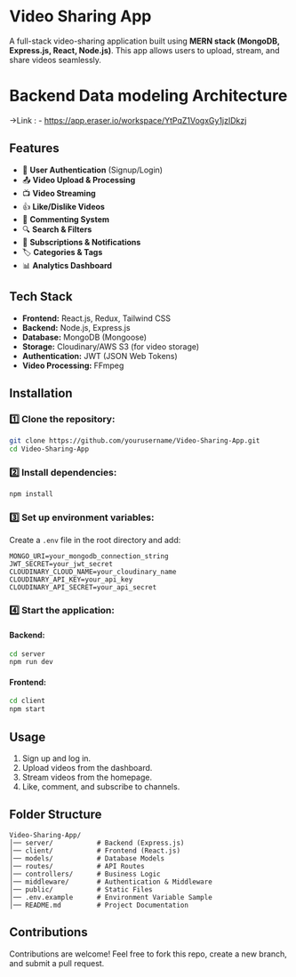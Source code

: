 # Video Sharing App

A full-stack video-sharing application built using **MERN stack (MongoDB, Express.js, React, Node.js)**. This app allows users to upload, stream, and share videos seamlessly.

# Backend Data modeling Architecture

->Link : - https://app.eraser.io/workspace/YtPqZ1VogxGy1jzIDkzj

## Features

- 🎥 **User Authentication** (Signup/Login)
- 📤 **Video Upload & Processing**
- 📺 **Video Streaming**
- 👍 **Like/Dislike Videos**
- 💬 **Commenting System**
- 🔍 **Search & Filters**
- 🔔 **Subscriptions & Notifications**
- 🏷️ **Categories & Tags**
- 📊 **Analytics Dashboard**

## Tech Stack

- **Frontend:** React.js, Redux, Tailwind CSS
- **Backend:** Node.js, Express.js
- **Database:** MongoDB (Mongoose)
- **Storage:** Cloudinary/AWS S3 (for video storage)
- **Authentication:** JWT (JSON Web Tokens)
- **Video Processing:** FFmpeg

## Installation

### 1️⃣ Clone the repository:
```sh
git clone https://github.com/yourusername/Video-Sharing-App.git
cd Video-Sharing-App
```

### 2️⃣ Install dependencies:
```sh
npm install
```

### 3️⃣ Set up environment variables:
Create a `.env` file in the root directory and add:
```
MONGO_URI=your_mongodb_connection_string
JWT_SECRET=your_jwt_secret
CLOUDINARY_CLOUD_NAME=your_cloudinary_name
CLOUDINARY_API_KEY=your_api_key
CLOUDINARY_API_SECRET=your_api_secret
```

### 4️⃣ Start the application:

#### Backend:
```sh
cd server
npm run dev
```

#### Frontend:
```sh
cd client
npm start
```

## Usage

1. Sign up and log in.
2. Upload videos from the dashboard.
3. Stream videos from the homepage.
4. Like, comment, and subscribe to channels.

## Folder Structure

```
Video-Sharing-App/
│── server/           # Backend (Express.js)
│── client/           # Frontend (React.js)
│── models/           # Database Models
│── routes/           # API Routes
│── controllers/      # Business Logic
│── middleware/       # Authentication & Middleware
│── public/           # Static Files
│── .env.example      # Environment Variable Sample
│── README.md         # Project Documentation
```

## Contributions

Contributions are welcome! Feel free to fork this repo, create a new branch, and submit a pull request.

